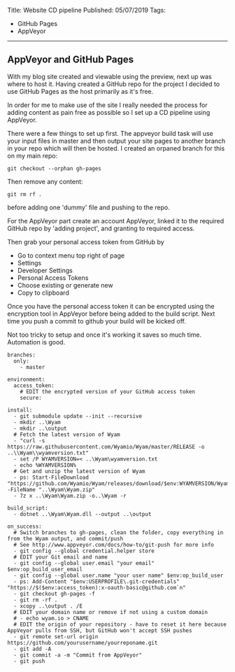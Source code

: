 Title: Website CD pipeline 
Published: 05/07/2019
Tags:
- GitHub Pages
- AppVeyor

---

## AppVeyor and GitHub Pages

With my blog site created and viewable using the preview, next up was where to host it. Having created a GitHub repo for the project I decided to use GitHub Pages as the host primarily as it's free.

In order for me to make use of the site I really needed the process for adding content as pain free as possible so I set up a CD pipeline using AppVeyor.

There were a few things to set up first. The appveyor build task will use your input files in master and then output your site pages to another branch in your repo which will then be hosted. I created an orpaned branch for this on my main repo:

`git checkout --orphan gh-pages`

Then remove any content:

`git rm rf .`

before adding one 'dummy' file and pushing to the repo.

For the AppVeyor part create an account AppVeyor, linked it to the required GitHub repo by 'adding project', and granting to required access.

Then grab your personal access token from GitHub by

* Go to context menu top right of page
* Settings
* Developer Settings
* Personal Access Tokens
* Choose existing or generate new
* Copy to clipboard

Once you have the personal access token it can be encrypted using the encryption tool in AppVeyor before being added to the build script. Next time you push a commit to github your build will be kicked off. 

Not too tricky to setup and once it's working it saves so much time. Automation is good.

```
branches:
  only:
    - master
    
environment:
  access_token:
    # EDIT the encrypted version of your GitHub access token
    secure: 

install:
  - git submodule update --init --recursive
  - mkdir ..\Wyam
  - mkdir ..\output
  # Fetch the latest version of Wyam 
  - "curl -s https://raw.githubusercontent.com/Wyamio/Wyam/master/RELEASE -o ..\\Wyam\\wyamversion.txt"
  - set /P WYAMVERSION=< ..\Wyam\wyamversion.txt
  - echo %WYAMVERSION%
  # Get and unzip the latest version of Wyam
  - ps: Start-FileDownload "https://github.com/Wyamio/Wyam/releases/download/$env:WYAMVERSION/Wyam-$env:WYAMVERSION.zip" -FileName "..\Wyam\Wyam.zip"
  - 7z x ..\Wyam\Wyam.zip -o..\Wyam -r

build_script:
  - dotnet ..\Wyam\Wyam.dll --output ..\output

on_success:
  # Switch branches to gh-pages, clean the folder, copy everything in from the Wyam output, and commit/push
  # See http://www.appveyor.com/docs/how-to/git-push for more info
  - git config --global credential.helper store
  # EDIT your Git email and name
  - git config --global user.email "your email" $env:op_build_user_email
  - git config --global user.name "your user name" $env:op_build_user
  - ps: Add-Content "$env:USERPROFILE\.git-credentials" "https://$($env:access_token):x-oauth-basic@github.com`n"
  - git checkout gh-pages -f
  - git rm -rf .
  - xcopy ..\output . /E
  # EDIT your domain name or remove if not using a custom domain
  # - echo wyam.io > CNAME
  # EDIT the origin of your repository - have to reset it here because AppVeyor pulls from SSH, but GitHub won't accept SSH pushes
  - git remote set-url origin https://github.com/yourusername/yourreponame.git
  - git add -A
  - git commit -a -m "Commit from AppVeyor"
  - git push

```
